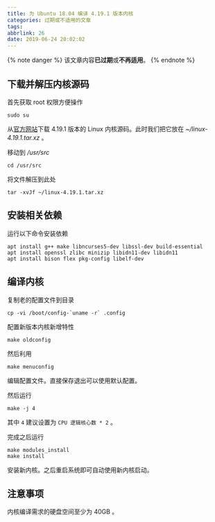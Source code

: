```yaml
---
title: 为 Ubuntu 18.04 编译 4.19.1 版本内核
categories: 过期或不适用的文章
tags:
abbrlink: 26
date: 2019-06-24 20:02:02
---
```

{% note danger %}
该文章内容**已过期**或**不再适用**。
{% endnote %}

## 下载并解压内核源码

首先获取 root 权限方便操作

```
sudo su
```

从[官方网站](https://www.kernel.org/)下载 4.19.1 版本的 Linux 内核源码。此时我们把它放在 *~/linux-4.19.1.tar.xz* 。

移动到 */usr/src*

```
cd /usr/src
```

将文件解压到此处

```
tar -xvJf ~/linux-4.19.1.tar.xz
```

## 安装相关依赖

运行以下命令安装依赖

```
apt install g++ make libncurses5-dev libssl-dev build-essential
apt install openssl zlibc minizip libidn11-dev libidn11
apt install bison flex pkg-config libelf-dev
```

## 编译内核

复制老的配置文件到目录

```
cp -vi /boot/config-`uname -r` .config
```

配置新版本内核新增特性

```
make oldconfig
```

然后利用

```
make menuconfig
```

编辑配置文件。直接保存退出可以使用默认配置。

然后运行

```
make -j 4
```

其中 `4` 建议设置为 `CPU 逻辑核心数 * 2` 。

完成之后运行

```
make modules_install
make install
```

安装新内核。之后重启系统即可自动使用新内核启动。

## 注意事项

内核编译需求的硬盘空间至少为 40GB 。
